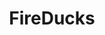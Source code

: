 ---
blog: https://medium.com/@fireducks/
git: https://github.com/fireducks-dev/fireducks
logohandle: githubio_fireducks
sort: fireducks
title: FireDucks
website: https://fireducks-dev.github.io/
---